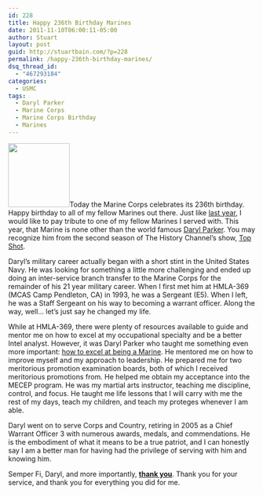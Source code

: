 ```yaml
---
id: 228
title: Happy 236th Birthday Marines
date: 2011-11-10T06:00:11-05:00
author: Stuart
layout: post
guid: http://stuartbain.com/?p=228
permalink: /happy-236th-birthday-marines/
dsq_thread_id:
  - "467293184"
categories:
  - USMC
tags:
  - Daryl Parker
  - Marine Corps
  - Marine Corps Birthday
  - Marines
---
```

[<img class="aligncenter size-full wp-image-82" title="USMC_Logo_Clear" src="http://mc.packetvision.net/stuartbain/wp-content/uploads/sites/12/2010/11/USMC_Logo_Clear.gif" alt="" width="125" height="130" />](http://mc.packetvision.net/stuartbain/wp-content/uploads/sites/12/2010/11/USMC_Logo_Clear.gif)Today the Marine Corps celebrates its 236th birthday. Happy birthday to all of my fellow Marines out there. Just like [last year](http://stuartbain.com/2010/11/10/happy-235th-birthday-marines/), I would like to pay tribute to one of my fellow Marines I served with. This year, that Marine is none other than the world famous [Daryl Parker](http://www.darylparker.com/). You may recognize him from the second season of The History Channel&#8217;s show, [Top Shot](http://www.history.com/shows/top-shot).

Daryl&#8217;s military career actually began with a short stint in the United States Navy. He was looking for something a little more challenging and ended up doing an inter-service branch transfer to the Marine Corps for the remainder of his 21 year military career. When I first met him at HMLA-369 (MCAS Camp Pendleton, CA) in 1993, he was a Sergeant (E5). When I left, he was a Staff Sergeant on his way to becoming a warrant officer. Along the way, well&#8230; let&#8217;s just say he changed my life.

While at HMLA-369, there were plenty of resources available to guide and mentor me on how to excel at my occupational specialty and be a better Intel analyst. However, it was Daryl Parker who taught me something even more important: <span style="text-decoration: underline">how to excel at being a Marine</span>. He mentored me on how to improve myself and my approach to leadership. He prepared me for two meritorious promotion examination boards, both of which I received meritorious promotions from. He helped me obtain my acceptance into the MECEP program. He was my martial arts instructor, teaching me discipline, control, and focus. He taught me life lessons that I will carry with me the rest of my days, teach my children, and teach my proteges whenever I am able.

Daryl went on to serve Corps and Country, retiring in 2005 as a Chief Warrant Officer 3 with numerous awards, medals, and commendations. He is the embodiment of what it means to be a true patriot, and I can honestly say I am a better man for having had the privilege of serving with him and knowing him.

Semper Fi, Daryl, and more importantly, <span style="text-decoration: underline"><strong>thank you</strong></span>. Thank you for your service, and thank you for everything you did for me.